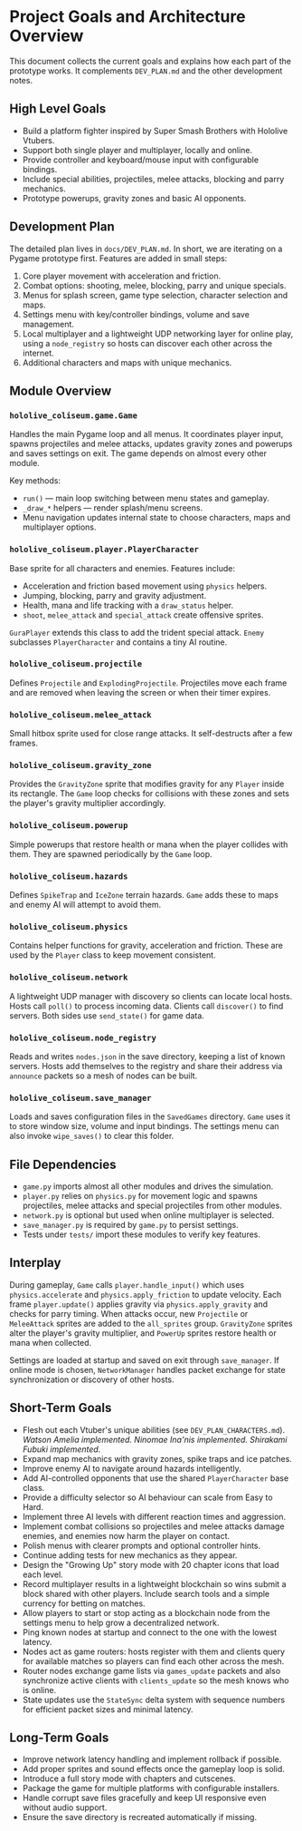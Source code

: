 # Project Goals and Architecture Overview

This document collects the current goals and explains how each part of the
prototype works.  It complements `DEV_PLAN.md` and the other development notes.

## High Level Goals

- Build a platform fighter inspired by Super Smash Brothers with Hololive
  Vtubers.
- Support both single player and multiplayer, locally and online.
- Provide controller and keyboard/mouse input with configurable bindings.
- Include special abilities, projectiles, melee attacks, blocking and parry
  mechanics.
- Prototype powerups, gravity zones and basic AI opponents.

## Development Plan

The detailed plan lives in `docs/DEV_PLAN.md`.  In short, we are iterating on a
Pygame prototype first.  Features are added in small steps:

1. Core player movement with acceleration and friction.
2. Combat options: shooting, melee, blocking, parry and unique specials.
3. Menus for splash screen, game type selection, character selection and maps.
4. Settings menu with key/controller bindings, volume and save management.
5. Local multiplayer and a lightweight UDP networking layer for online play,
   using a `node_registry` so hosts can discover each other across the internet.
6. Additional characters and maps with unique mechanics.

## Module Overview

### `hololive_coliseum.game.Game`
Handles the main Pygame loop and all menus.  It coordinates player input,
spawns projectiles and melee attacks, updates gravity zones and powerups and
saves settings on exit.  The game depends on almost every other module.

Key methods:
- `run()` — main loop switching between menu states and gameplay.
- `_draw_*` helpers — render splash/menu screens.
- Menu navigation updates internal state to choose characters, maps and
  multiplayer options.

### `hololive_coliseum.player.PlayerCharacter`
Base sprite for all characters and enemies.  Features include:
- Acceleration and friction based movement using `physics` helpers.
- Jumping, blocking, parry and gravity adjustment.
- Health, mana and life tracking with a `draw_status` helper.
- `shoot`, `melee_attack` and `special_attack` create offensive sprites.

`GuraPlayer` extends this class to add the trident special attack.  `Enemy`
subclasses `PlayerCharacter` and contains a tiny AI routine.

### `hololive_coliseum.projectile`
Defines `Projectile` and `ExplodingProjectile`.  Projectiles move each frame and
are removed when leaving the screen or when their timer expires.

### `hololive_coliseum.melee_attack`
Small hitbox sprite used for close range attacks.  It self-destructs after a few
frames.

### `hololive_coliseum.gravity_zone`
Provides the `GravityZone` sprite that modifies gravity for any `Player` inside
its rectangle.  The `Game` loop checks for collisions with these zones and sets
the player's gravity multiplier accordingly.

### `hololive_coliseum.powerup`
Simple powerups that restore health or mana when the player collides with them.
They are spawned periodically by the `Game` loop.

### `hololive_coliseum.hazards`
Defines `SpikeTrap` and `IceZone` terrain hazards. `Game` adds these to maps and
enemy AI will attempt to avoid them.

### `hololive_coliseum.physics`
Contains helper functions for gravity, acceleration and friction.  These are used
by the `Player` class to keep movement consistent.

### `hololive_coliseum.network`
A lightweight UDP manager with discovery so clients can locate local hosts.
Hosts call `poll()` to process incoming data.  Clients call `discover()` to find
servers.  Both sides use `send_state()` for game data.

### `hololive_coliseum.node_registry`
Reads and writes `nodes.json` in the save directory, keeping a list of known
servers. Hosts add themselves to the registry and share their address via
`announce` packets so a mesh of nodes can be built.

### `hololive_coliseum.save_manager`
Loads and saves configuration files in the `SavedGames` directory.  `Game` uses
it to store window size, volume and input bindings.  The settings menu can also
invoke `wipe_saves()` to clear this folder.

## File Dependencies

- `game.py` imports almost all other modules and drives the simulation.
- `player.py` relies on `physics.py` for movement logic and spawns projectiles,
  melee attacks and special projectiles from other modules.
- `network.py` is optional but used when online multiplayer is selected.
- `save_manager.py` is required by `game.py` to persist settings.
- Tests under `tests/` import these modules to verify key features.

## Interplay

During gameplay, `Game` calls `player.handle_input()` which uses
`physics.accelerate` and `physics.apply_friction` to update velocity.  Each frame
`player.update()` applies gravity via `physics.apply_gravity` and checks for
parry timing.  When attacks occur, new `Projectile` or `MeleeAttack` sprites are
added to the `all_sprites` group.  `GravityZone` sprites alter the player's
gravity multiplier, and `PowerUp` sprites restore health or mana when collected.

Settings are loaded at startup and saved on exit through `save_manager`.  If
online mode is chosen, `NetworkManager` handles packet exchange for state
synchronization or discovery of other hosts.

## Short-Term Goals

 - Flesh out each Vtuber's unique abilities (see `DEV_PLAN_CHARACTERS.md`).
 *Watson Amelia implemented.*
 *Ninomae Ina'nis implemented.*
 *Shirakami Fubuki implemented.*
 - Expand map mechanics with gravity zones, spike traps and ice patches.
 - Improve enemy AI to navigate around hazards intelligently.
 - Add AI-controlled opponents that use the shared `PlayerCharacter` base class.
 - Provide a difficulty selector so AI behaviour can scale from Easy to Hard.
 - Implement three AI levels with different reaction times and aggression.
- Implement combat collisions so projectiles and melee attacks damage
  enemies, and enemies now harm the player on contact.
- Polish menus with clearer prompts and optional controller hints.
- Continue adding tests for new mechanics as they appear.
- Design the "Growing Up" story mode with 20 chapter icons that load each level.
- Record multiplayer results in a lightweight blockchain so wins submit a block
  shared with other players. Include search tools and a simple currency for
  betting on matches.
- Allow players to start or stop acting as a blockchain node from the settings
  menu to help grow a decentralized network.
- Ping known nodes at startup and connect to the one with the lowest latency.
- Nodes act as game routers: hosts register with them and clients query for
  available matches so players can find each other across the mesh.
- Router nodes exchange game lists via `games_update` packets and also
  synchronize active clients with `clients_update` so the mesh knows who is
  online.
- State updates use the `StateSync` delta system with sequence numbers for
  efficient packet sizes and minimal latency.

## Long-Term Goals

- Improve network latency handling and implement rollback if possible.
- Add proper sprites and sound effects once the gameplay loop is solid.
- Introduce a full story mode with chapters and cutscenes.
- Package the game for multiple platforms with configurable installers.
- Handle corrupt save files gracefully and keep UI responsive even without audio support.
- Ensure the save directory is recreated automatically if missing.

